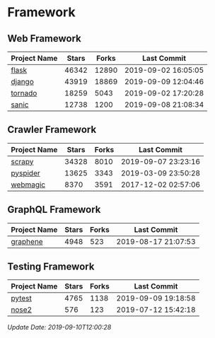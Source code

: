 # Framework

## Web Framework

| Project Name | Stars | Forks | Last Commit |
| ------------ | ----- | ----- | ----------- |
| [flask](https://github.com/pallets/flask) | 46342 | 12890 | 2019-09-02 16:05:05 |
| [django](https://github.com/django/django) | 43919 | 18869 | 2019-09-09 12:04:46 |
| [tornado](https://github.com/tornadoweb/tornado) | 18259 | 5043 | 2019-09-02 17:20:28 |
| [sanic](https://github.com/huge-success/sanic) | 12738 | 1200 | 2019-09-08 21:08:34 |

## Crawler Framework

| Project Name | Stars | Forks | Last Commit |
| ------------ | ----- | ----- | ----------- |
| [scrapy](https://github.com/scrapy/scrapy) | 34328 | 8010 | 2019-09-07 23:23:16 |
| [pyspider](https://github.com/binux/pyspider) | 13625 | 3343 | 2019-03-09 23:50:28 |
| [webmagic](https://github.com/code4craft/webmagic) | 8370 | 3591 | 2017-12-02 02:57:06 |

## GraphQL Framework

| Project Name | Stars | Forks | Last Commit |
| ------------ | ----- | ----- | ----------- |
| [graphene](https://github.com/graphql-python/graphene) | 4948 | 523 | 2019-08-17 21:07:53 |

## Testing Framework

| Project Name | Stars | Forks | Last Commit |
| ------------ | ----- | ----- | ----------- |
| [pytest](https://github.com/pytest-dev/pytest) | 4765 | 1138 | 2019-09-09 19:18:58 |
| [nose2](https://github.com/nose-devs/nose2) | 576 | 123 | 2019-07-12 15:42:18 |

*Update Date: 2019-09-10T12:00:28*